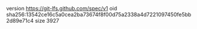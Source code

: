 version https://git-lfs.github.com/spec/v1
oid sha256:13542ce16c5a0cea2ba73674f8f00d75a2338a4d7221097450fe5bb2d89e71c4
size 3927
